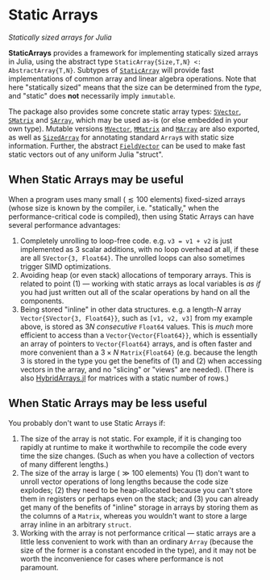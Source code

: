 # Static Arrays
*Statically sized arrays for Julia*

**StaticArrays** provides a framework for implementing statically sized arrays
in Julia, using the abstract type `StaticArray{Size,T,N} <: AbstractArray{T,N}`.
Subtypes of [`StaticArray`](@ref) will provide fast implementations of common array and
linear algebra operations. Note that here "statically sized" means that the
size can be determined from the *type*, and "static" does **not** necessarily
imply `immutable`.

The package also provides some concrete static array types: [`SVector`](@ref), [`SMatrix`](@ref)
and [`SArray`](@ref), which may be used as-is (or else embedded in your own type).
Mutable versions [`MVector`](@ref), [`MMatrix`](@ref) and [`MArray`](@ref) are also exported, as well
as [`SizedArray`](@ref) for annotating standard `Array`s with static size information.
Further, the abstract [`FieldVector`](@ref) can be used to make fast static vectors
out of any uniform Julia "struct".

## When Static Arrays may be useful

When a program uses many small ($\lesssim 100$ elements) fixed-sized arrays (whose size is known by the compiler, i.e. "statically," when the performance-critical code is compiled), then using Static Arrays can have several performance advantages:

1. Completely unrolling to loop-free code.  e.g. `v3 = v1 + v2` is just implemented as 3 scalar additions, with no loop overhead at all, if these are all `SVector{3, Float64}`.  The unrolled loops can also sometimes trigger SIMD optimizations.
2. Avoiding heap (or even stack) allocations of temporary arrays.  This is related to point (1) — working with static arrays as local variables is *as if* you had just written out all of the scalar operations by hand on all the components.
3. Being stored "inline" in other data structures.  e.g. a length-$N$ array `Vector{SVector{3, Float64}}`, such as `[v1, v2, v3]` from my example above, is stored as $3N$ *consecutive* `Float64` values.  This is *much* more efficient to access than a `Vector{Vector{Float64}}`, which is essentially an array of pointers to `Vector{Float64}` arrays, and is often faster and more convenient than a $3 \times N$ `Matrix{Float64}` (e.g. because the length 3 is stored in the type you get the benefits of (1) and (2) when accessing vectors in the array, and no "slicing" or "views" are needed).  (There is also [HybridArrays.jl](https://github.com/JuliaArrays/HybridArrays.jl) for matrices with a static number of rows.)

## When Static Arrays may be less useful

You probably don't want to use Static Arrays if:

1. The size of the array is not static.  For example, if it is changing too rapidly at runtime to make it worthwhile to recompile the code every time the size changes.  (Such as when you have a collection of vectors of many different lengths.)
2. The size of the array is large ($\gg 100$ elements) You (1) don't want to unroll vector operations of long lengths because the code size explodes; (2) they need to be heap-allocated because you can't store them in registers or perhaps even on the stack; and (3) you can already get many of the benefits of "inline" storage in arrays by storing them as the columns of a `Matrix`, whereas you wouldn't want to store a large array inline in an arbitrary `struct`.
3. Working with the array is not performance critical — static arrays are a little less convenient to work with than an ordinary `Array` (because the size of the former is a constant encoded in the type), and it may not be worth the inconvenience for cases where performance is not paramount.
